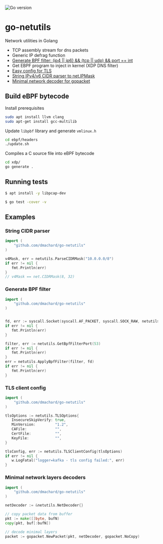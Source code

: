 <img src="https://img.shields.io/badge/go%20version-min%201.21-green" alt="Go version"/>

# go-netutils

Network utilities in Golang
- TCP assembly stream for dns packets
- Generic IP defrag function
- [Generate BPF filter: (ip4 || ip6) && (tcp || udp) && port == int](#generate-bpf-filter)
- Get EBPF program to inject in kernel (XDP DNS filter)
- [Easy config for TLS](#tls-client-config)
- [String IPv4/v6 CIDR parser to net.IPMask](#string-cidr-parser)
- [Minimal network decoder for gopacket](#minimal-network-layers-decoders)

## Build eBPF bytecode

Install prerequisites

```bash
sudo apt install llvm clang
sudo apt-get install gcc-multilib
```

Update `libpbf` library and generate `vmlinux.h`

```bash
cd ebpf/headers
./update.sh
```

Compiles a C source file into eBPF bytecode

```bash
cd xdp/
go generate .
```

## Running tests

```bash
$ apt install -y libpcap-dev

$ go test -cover -v
```

## Examples
### String CIDR parser

```go
import (
	"github.com/dmachard/go-netutils"
)

v4Mask, err = netutils.ParseCIDRMask("10.0.0.0/8")
if err != nil {
   fmt.Println(err)
}
// v4Mask == net.CIDRMask(8, 32)
```

### Generate BPF filter

```go
import (
	"github.com/dmachard/go-netutils"
)


fd, err := syscall.Socket(syscall.AF_PACKET, syscall.SOCK_RAW, netutils.Htons(syscall.ETH_P_ALL))
if err != nil {
   fmt.Println(err)
}

filter, err := netutils.GetBpfFilterPort(53)
if err != nil {
   fmt.Println(err)
}
err = netutils.ApplyBpfFilter(filter, fd)
if err != nil {
   fmt.Println(err)
}
```

### TLS client config


```go
import (
	"github.com/dmachard/go-netutils"
)

tlsOptions := netutils.TLSOptions{
   InsecureSkipVerify: true,
   MinVersion:         "1.2",
   CAFile:             "",
   CertFile:           "",
   KeyFile:            "",
}

tlsConfig, err := netutils.TLSClientConfig(tlsOptions)
if err != nil {
   w.LogFatal("logger=kafka - tls config failed:", err)
}
```

### Minimal network layers decoders

```go
import (
	"github.com/dmachard/go-netutils"
)

netDecoder := &netutils.NetDecoder{}

// copy packet data from buffer
pkt := make([]byte, bufN)
copy(pkt, buf[:bufN])

// decode minimal layers
packet := gopacket.NewPacket(pkt, netDecoder, gopacket.NoCopy)
```